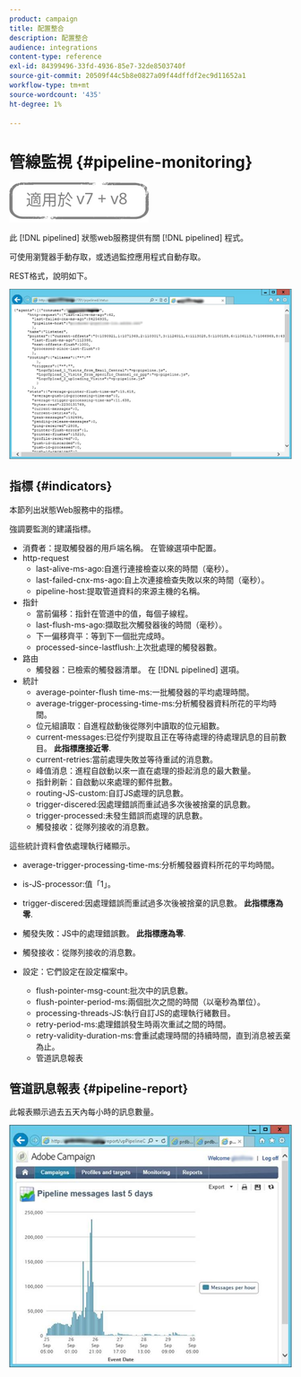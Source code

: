 ```yaml
---
product: campaign
title: 配置整合
description: 配置整合
audience: integrations
content-type: reference
exl-id: 84399496-33fd-4936-85e7-32de8503740f
source-git-commit: 20509f44c5b8e0827a09f44dffdf2ec9d11652a1
workflow-type: tm+mt
source-wordcount: '435'
ht-degree: 1%

---
```


# 管線監視 {#pipeline-monitoring}

![](../../assets/common.svg)

此 [!DNL pipelined] 狀態web服務提供有關 [!DNL pipelined] 程式。

可使用瀏覽器手動存取，或透過監控應用程式自動存取。

REST格式，說明如下。

![](assets/triggers_8.png)

## 指標 {#indicators}

本節列出狀態Web服務中的指標。

強調要監測的建議指標。

* 消費者：提取觸發器的用戶端名稱。 在管線選項中配置。
* http-request
   * last-alive-ms-ago:自進行連接檢查以來的時間（毫秒）。
   * last-failed-cnx-ms-ago:自上次連接檢查失敗以來的時間（毫秒）。
   * pipeline-host:提取管道資料的來源主機的名稱。
* 指針
   * 當前偏移：指針在管道中的值，每個子線程。
   * last-flush-ms-ago:擷取批次觸發器後的時間（毫秒）。
   * 下一偏移齊平：等到下一個批完成時。
   * processed-since-lastflush:上次批處理的觸發器數。
* 路由
   * 觸發器：已檢索的觸發器清單。 在 [!DNL pipelined] 選項。
* 統計
   * average-pointer-flush time-ms:一批觸發器的平均處理時間。
   * average-trigger-processing-time-ms:分析觸發器資料所花的平均時間。
   * 位元組讀取：自進程啟動後從隊列中讀取的位元組數。
   * current-messages:已從佇列提取且正在等待處理的待處理訊息的目前數目。 **此指標應接近零**.
   * current-retries:當前處理失敗並等待重試的消息數。
   * 峰值消息：進程自啟動以來一直在處理的掛起消息的最大數量。
   * 指針刷新：自啟動以來處理的郵件批數。
   * routing-JS-custom:自訂JS處理的訊息數。
   * trigger-discered:因處理錯誤而重試過多次後被捨棄的訊息數。
   * trigger-processed:未發生錯誤而處理的訊息數。
   * 觸發接收：從隊列接收的消息數。

這些統計資料會依處理執行緒顯示。

* average-trigger-processing-time-ms:分析觸發器資料所花的平均時間。
* is-JS-processor:值「1」。
* trigger-discered:因處理錯誤而重試過多次後被捨棄的訊息數。 **此指標應為零**.
* 觸發失敗：JS中的處理錯誤數。 **此指標應為零**.
* 觸發接收：從隊列接收的消息數。

* 設定：它們設定在設定檔案中。
   * flush-pointer-msg-count:批次中的訊息數。
   * flush-pointer-period-ms:兩個批次之間的時間（以毫秒為單位）。
   * processing-threads-JS:執行自訂JS的處理執行緒數目。
   * retry-period-ms:處理錯誤發生時兩次重試之間的時間。
   * retry-validity-duration-ms:會重試處理時間的持續時間，直到消息被丟棄為止。
   * 管道訊息報表

## 管道訊息報表 {#pipeline-report}

此報表顯示過去五天內每小時的訊息數量。

![](assets/triggers_9.png)
